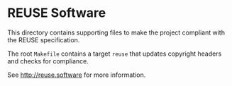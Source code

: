 # REUSE Software

This directory contains supporting files to make the project compliant with the REUSE specification.

The root `Makefile` contains a target `reuse` that updates copyright headers and checks for compliance.

See <http://reuse.software> for more information.
